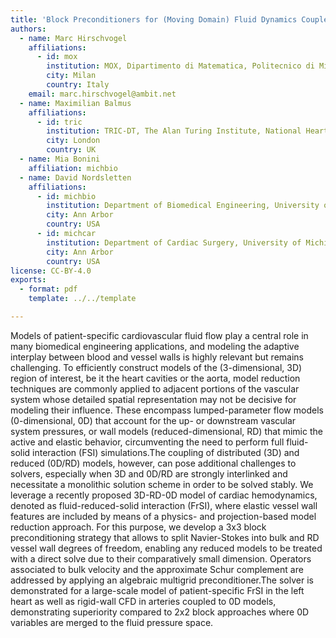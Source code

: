 ```yaml
---
title: 'Block Preconditioners for (Moving Domain) Fluid Dynamics Coupled to Physics- and Projection-based Reduced Models'
authors:
  - name: Marc Hirschvogel
    affiliations:
      - id: mox
        institution: MOX, Dipartimento di Matematica, Politecnico di Milano
        city: Milan
        country: Italy
    email: marc.hirschvogel@ambit.net
  - name: Maximilian Balmus
    affiliations:
      - id: tric
        institution: TRIC-DT, The Alan Turing Institute, National Heart and Lung Institute, Imperial College London
        city: London
        country: UK
  - name: Mia Bonini
    affiliation: michbio
  - name: David Nordsletten
    affiliations:
      - id: michbio
        institution: Department of Biomedical Engineering, University of Michigan
        city: Ann Arbor
        country: USA
      - id: michcar
        institution: Department of Cardiac Surgery, University of Michigan
        city: Ann Arbor
        country: USA
license: CC-BY-4.0
exports:
  - format: pdf
    template: ../../template

---
```


Models of patient-specific cardiovascular fluid flow play a central role in many biomedical engineering applications, and modeling the adaptive interplay between blood and vessel walls is highly relevant but remains challenging. To efficiently construct models of the (3-dimensional, 3D) region of interest, be it the heart cavities or the aorta, model reduction techniques are commonly applied to adjacent portions of the vascular system whose detailed spatial representation may not be decisive for modeling their influence. These encompass lumped-parameter flow models (0-dimensional, 0D) that account for the up- or downstream vascular system pressures, or wall models (reduced-dimensional, RD) that mimic the active and elastic behavior, circumventing the need to perform full fluid-solid interaction (FSI) simulations.The coupling of distributed (3D) and reduced (0D/RD) models, however, can pose additional challenges to solvers, especially when 3D and 0D/RD are strongly interlinked and necessitate a monolithic solution scheme in order to be solved stably. We leverage a recently proposed 3D-RD-0D model of cardiac hemodynamics, denoted as fluid-reduced-solid interaction (FrSI), where elastic vessel wall features are included by means of a physics- and projection-based model reduction approach. For this purpose, we develop a 3x3 block preconditioning strategy that allows to split Navier-Stokes into bulk and RD vessel wall degrees of freedom, enabling any reduced models to be treated with a direct solve due to their comparatively small dimension. Operators associated to bulk velocity and the approximate Schur complement are addressed by applying an algebraic multigrid preconditioner.The solver is demonstrated for a large-scale model of patient-specific FrSI in the left heart as well as rigid-wall CFD in arteries coupled to 0D models, demonstrating superiority compared to 2x2 block approaches where 0D variables are merged to the fluid pressure space.
